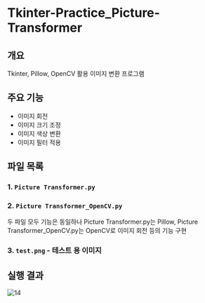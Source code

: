 # Tkinter-Practice_Picture-Transformer

## 개요

Tkinter, Pillow, OpenCV 활용 이미지 변환 프로그램 

## 주요 기능
- 이미지 회전
- 이미지 크기 조정
- 이미지 색상 변환
- 이미지 필터 적용

## 파일 목록

### 1. `Picture Transformer.py`

### 2. `Picture Transformer_OpenCV.py`

두 파일 모두 기능은 동일하나 Picture Transformer.py는 Pillow, Picture Transformer_OpenCV.py는 OpenCV로 이미지 회전 등의 기능 구현

### 3. `test.png` - 테스트 용 이미지

## 실행 결과
![14](https://github.com/user-attachments/assets/34221142-f152-4ca7-a52b-952675e72592)

